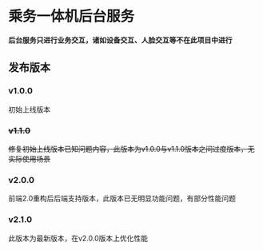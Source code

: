# 乘务一体机后台服务

**后台服务只进行业务交互，诸如设备交互、人脸交互等不在此项目中进行**



## 发布版本

### v1.0.0

初始上线版本

### ~~v1.1.0~~

~~修复初始上线版本已知问题内容，此版本为v1.0.0与v1.1.0版本之间过度版本，无实际使用场景~~

### v2.0.0

前端2.0重构后后端支持版本，此版本已无明显功能问题，有部分性能问题

### v2.1.0

此版本为最新版本，在v2.0.0版本上优化性能
